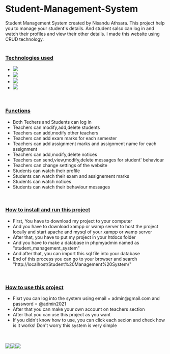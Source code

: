 # Student-Management-System
Student Management System created by Nisandu Athsara. This project help you to manage your student's details. And student salso can log in and watch their profiles and view their other details. I made this website using CRUD technology.<br/><br/>
<h3><u>Technologies used</u></h3>
<ul>
  <li><img src="https://img.shields.io/badge/HTML5-E34F26?style=for-the-badge&logo=html5&logoColor=white"/></li>
  <li><img src="https://img.shields.io/badge/CSS3-1572B6?style=for-the-badge&logo=css3&logoColor=white"/></li>
  <li><img src="https://img.shields.io/badge/PHP-777BB4?style=for-the-badge&logo=php&logoColor=white"/></li>
  <li><img src="https://img.shields.io/badge/MySQL-00000F?style=for-the-badge&logo=mysql&logoColor=white"/></li>
</ul><br/>
<h3><u>Functions</u></h3>
<ul>
  <li>Both Techers and Students can log in</li>
  <li>Teachers can modify,add,delete students</li>
  <li>Teachers can add,modify other teachers</li>
  <li>Teachers can add exam marks for each semester</li>
  <li>Teachers can add assignment marks and assignment name for each assignment</li>
  <li>Teachers can add,modify,delete notices</li>
  <li>Teachers can send,view,modify,delete messages for student' behaviour</li>
  <li>Teachers can change settings of the website</li>
  <li>Students can watch their profile</li>
  <li>Students can watch their exam and assignement marks</li>
  <li>Students can watch notices</li>
  <li>Students can watch their behaviour messages</li>
</ul><br/>
<h3><u>How to install and run this project</u></h3>
<ul>
  <li>First, You have to download my project to your computer</li>
  <li>And you have to download xampp or wamp server to host the project locally and start apache and mysql of your xampp or wamp server</li>
  <li>After that, you have to put my project in your htdocs folder</li>
  <li>And you have to make a database in phpmyadmin named as "student_management_system"</li>
  <li>And after that, you can import this sql file into your database</li>
  <li>End of this process you can go to your browser and search "http://localhost/Student%20Management%20System/"</li>
</ul><br/>
<h3><u>How to use this project</u></h3>
<ul>
  <li>Fisrt you can log into the system using email = admin@gmail.com and password = @admin2021</li>
  <li>After that you can make your own account on teachers section</li>
  <li>After that you can use this project as you want</li>
  <li>If you didn't know how to use, you can click each secion and check how is it works! Don't worry this system is very simple</li>
</ul>
<br/><br/>
<img src="https://img.shields.io/badge/Made%20for-VSCode-1f425f.svg"><img src="https://img.shields.io/github/followers/NisanduAthsara.svg?style=social&label=Follow&maxAge=2592000"/><img src="https://github-readme-stats.vercel.app/api/top-langs/?username=NisanduAthsara&theme=blue-green"/>

